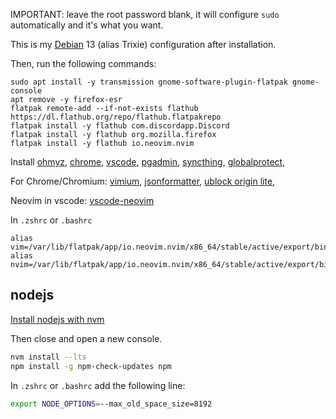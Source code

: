 IMPORTANT: leave the root password blank, it will configure `sudo` automatically and it's what you want. 

This is my [Debian](https://distrowatch.com/table.php?distribution=debian) 13 (alias Trixie) configuration after installation.

Then, run the following commands:

```
sudo apt install -y transmission gnome-software-plugin-flatpak gnome-console
apt remove -y firefox-esr
flatpak remote-add --if-not-exists flathub https://dl.flathub.org/repo/flathub.flatpakrepo
flatpak install -y flathub com.discordapp.Discord
flatpak install -y flathub org.mozilla.firefox
flatpak install -y flathub io.neovim.nvim
```

Install 
[ohmyz](https://ohmyz.sh/),
[chrome](https://www.google.com/chrome/dr/download/), 
[vscode](https://code.visualstudio.com/),
[pgadmin](https://www.pgadmin.org/),
[syncthing](https://syncthing.net/), 
[globalprotect](https://github.com/yuezk/GlobalProtect-openconnect), 

For Chrome/Chromium: 
[vimium](https://chromewebstore.google.com/detail/vimium/dbepggeogbaibhgnhhndojpepiihcmeb), 
[jsonformatter](https://chromewebstore.google.com/detail/json-formatter/bcjindcccaagfpapjjmafapmmgkkhgoa),
[ublock origin lite](https://chromewebstore.google.com/detail/ublock-origin-lite/ddkjiahejlhfcafbddmgiahcphecmpfh),

Neovim in vscode:
[vscode-neovim](https://marketplace.visualstudio.com/items?itemName=asvetliakov.vscode-neovim) 

In `.zshrc` or `.bashrc`
```
alias vim=/var/lib/flatpak/app/io.neovim.nvim/x86_64/stable/active/export/bin/io.neovim.nvim
alias nvim=/var/lib/flatpak/app/io.neovim.nvim/x86_64/stable/active/export/bin/io.neovim.nvim
```

## nodejs

[Install nodejs with nvm](https://github.com/nvm-sh/nvm#install--update-script)

Then close and open a new console.

```bash
nvm install --lts
npm install -g npm-check-updates npm
```


In `.zshrc` or `.bashrc` add the following line:
```bash
export NODE_OPTIONS=--max_old_space_size=8192
```
